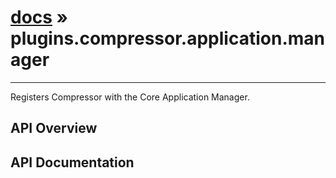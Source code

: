 # [docs](index.md) » plugins.compressor.application.manager
---

Registers Compressor with the Core Application Manager.

## API Overview

## API Documentation

